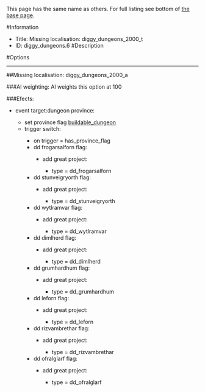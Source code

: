 This page has the same name as others. For full listing see bottom of [the base page](missing_localisation_diggy_dungeons_2000_t.md).

#Information
 - Title: Missing localisation: diggy_dungeons_2000_t
 - ID: diggy_dungeons.6
#Description

#Options

___
##Missing localisation: diggy_dungeons_2000_a

###AI weighting:
AI weights this option at 100


###Efects:<ul><li>event target:dungeon province:</li><ul><li>set province flag [buildable_dungeon](../flags/buildable_dungeon.md)</li><li>trigger switch:</li><ul><li>on trigger = has_province_flag</li><li>dd frogarsalforn flag:</li><ul><li>add great project:</li><ul><li>type = dd_frogarsalforn</li></ul></ul><li>dd stunveigryorth flag:</li><ul><li>add great project:</li><ul><li>type = dd_stunveigryorth</li></ul></ul><li>dd wytlramvar flag:</li><ul><li>add great project:</li><ul><li>type = dd_wytlramvar</li></ul></ul><li>dd dimlherd flag:</li><ul><li>add great project:</li><ul><li>type = dd_dimlherd</li></ul></ul><li>dd grumhardhum flag:</li><ul><li>add great project:</li><ul><li>type = dd_grumhardhum</li></ul></ul><li>dd leforn flag:</li><ul><li>add great project:</li><ul><li>type = dd_leforn</li></ul></ul><li>dd rizvambrethar flag:</li><ul><li>add great project:</li><ul><li>type = dd_rizvambrethar</li></ul></ul><li>dd ofralglarf flag:</li><ul><li>add great project:</li><ul><li>type = dd_ofralglarf</li></ul></ul></ul></ul></ul>
